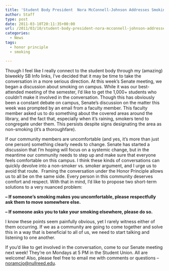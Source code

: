 ```yaml
---
title: 'Student Body President  Nora McConnell-Johnson Addresses Smoking on Campus'
author: Staff
type: post
date: 2011-03-10T20:11:35+00:00
url: /2011/03/10/student-body-president-nora-mcconnell-johnson-addresses-smoking-on-campus/
categories:
  - News
tags:
  - honor principle
  - smoking

---
```

Though I feel like I really connect to the student body through my (amazing) biweekly SB Info links, I’ve decided that it may be time to take the conversation in a more serious direction. At this week’s Senate meeting, we began a discussion about smoking on campus. While it was our best-attended meeting of the semester, I’d like to get the 1,000+ students who couldn’t make it involved in the conversation. Though this has obviously been a constant debate on campus, Senate’s discussion on the matter this week was prompted by an email from a faculty member. This faculty member asked us to do something about the covered areas around the library, and the fact that, especially when it’s raining, smokers tend to congregate under them. This persists despite signs designating the area as non-smoking (it’s a thoroughfare).

If our community members are uncomfortable (and yes, it’s more than just one person) something clearly needs to change. Senate has started a discussion that I’m hoping will focus on a systemic change, but in the meantime our community needs to step up and make sure that everyone feels comfortable on this campus. I think these kinds of conversations can quickly devolve into a non-smoker vs. smoker argument, and I urge us to avoid that route.  Framing the conversation under the Honor Principle allows us to all be on the same side. Every person in this community deserves comfort and respect. With that in mind, I’d like to propose two short-term solutions to a very nuanced problem:

**&#8211; If someone’s smoking makes you uncomfortable, please respectfully ask them to move somewhere else.**

**&#8211; If someone asks you to take your smoking elsewhere, please do so.**

I know these points seem painfully obvious, yet I rarely witness either of them occurring. If we as a community are going to come together and solve this in a way that is beneficial to all of us, we need to start talking and listening to one another.

If you’d like to get involved in the conversation, come to our Senate meeting next week! They’re on Mondays at 5 PM in the Student Union. All are welcome! Also, please feel free to email me with comments or questions – [&#x6e;&#x6f;&#x72;&#x61;&#x6d;&#x63;&#x6a;&#x6f;&#x40;<span class="oe_displaynone">null</span>&#x72;&#x65;&#x65;&#x64;&#x2e;&#x65;&#x64;&#x75;][1].

 [1]: mailto:&#x6e;&#x6f;&#x72;&#x61;&#x6d;&#x63;&#x6a;&#x6f;&#x40;&#x72;&#x65;&#x65;&#x64;&#x2e;&#x65;&#x64;&#x75;